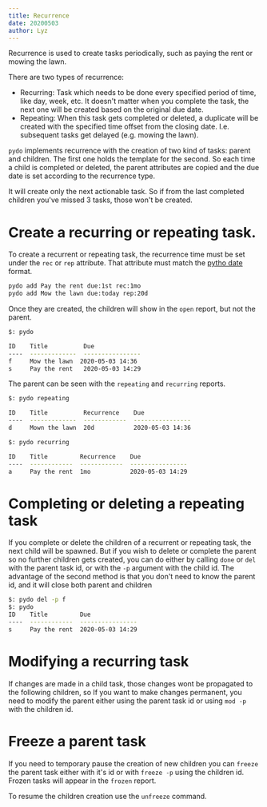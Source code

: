 ```yaml
---
title: Recurrence
date: 20200503
author: Lyz
---
```


Recurrence is used to create tasks periodically, such as paying the rent or
mowing the lawn.

There are two types of recurrence:

* Recurring: Task which needs to be done every specified period of time, like
    day, week, etc. It doesn't matter when you complete the task, the next one
    will be created based on the original due date.
* Repeating: When this task gets completed or deleted, a duplicate will be
    created with the specified time offset from the closing date. I.e.
    subsequent tasks get delayed (e.g. mowing the lawn).

`pydo` implements recurrence with the creation of two kind of tasks: parent and
children. The first one holds the template for the second. So each time a child
is completed or deleted, the parent attributes are copied and the due date is
set according to the recurrence type.

It will create only the next actionable task. So if from the last completed
children you've missed 3 tasks, those won't be created.

# Create a recurring or repeating task.

To create a recurrent or repeating task, the recurrence time must be set under
the `rec` or `rep` attribute. That attribute must match the [pytho
date](dates.md) format.

```bash
pydo add Pay the rent due:1st rec:1mo
pydo add Mow the lawn due:today rep:20d
```

Once they are created, the children will show in the `open` report, but not the
parent.
```bash
$: pydo

ID    Title          Due
----  -------------  ----------------
f     Mow the lawn  2020-05-03 14:36
s     Pay the rent   2020-05-03 14:29
```

The parent can be seen with the `repeating` and `recurring` reports.

```bash
$: pydo repeating

ID    Title          Recurrence    Due
----  -------------  ------------  ----------------
d     Mown the lawn  20d           2020-05-03 14:36

$: pydo recurring

ID    Title         Recurrence    Due
----  ------------  ------------  ----------------
a     Pay the rent  1mo           2020-05-03 14:29
```

# Completing or deleting a repeating task

If you complete or delete the children of a recurrent or repeating task, the
next child will be spawned. But if you wish to delete or complete the parent so
no further children gets created, you can do either by calling `done` or `del`
with the parent task id, or with the `-p` argument with the child id. The
advantage of the second method is that you don't need to know the parent id, and
it will close both parent and children

```bash
$: pydo del -p f
$: pydo
ID    Title         Due
----  ------------  ----------------
s     Pay the rent  2020-05-03 14:29
```

# Modifying a recurring task

If changes are made in a child task, those changes wont be propagated to the
following children, so If you want to make changes permanent, you need to modify
the parent either using the parent task id or using `mod -p` with the children
id.

# Freeze a parent task

If you need to temporary pause the creation of new children you can `freeze` the
parent task either with it's id or with `freeze -p` using the children id.
Frozen tasks will appear in the `frozen` report.

To resume the children creation use the `unfreeze` command.


